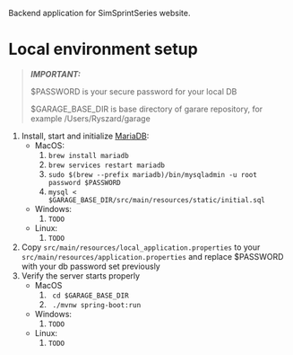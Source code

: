 Backend application for SimSprintSeries website.

# Local environment setup
> **_IMPORTANT:_**
> 
> $PASSWORD is your secure password for your local DB
> 
> $GARAGE_BASE_DIR is base directory of garare repository, for example /Users/Ryszard/garage

1. Install, start and initialize [MariaDB](https://mariadb.com/get-started-with-mariadb/):
    - MacOS:
      1. ``` brew install mariadb ```
      2. ``` brew services restart mariadb ```
      3. ``` sudo $(brew --prefix mariadb)/bin/mysqladmin -u root password $PASSWORD ```
      4. ``` mysql < $GARAGE_BASE_DIR/src/main/resources/static/initial.sql ```
    - Windows:
      1. ```TODO```
    - Linux: 
      1. ```TODO```
2. Copy ```src/main/resources/local_application.properties``` to your ```src/main/resources/application.properties``` and replace $PASSWORD with your db password set previously
3. Verify the server starts properly
   - MacOS
      1. ``` cd $GARAGE_BASE_DIR```
      2. ``` ./mvnw spring-boot:run```
   - Windows:
     1. ```TODO```
   - Linux:
     1. ```TODO```
